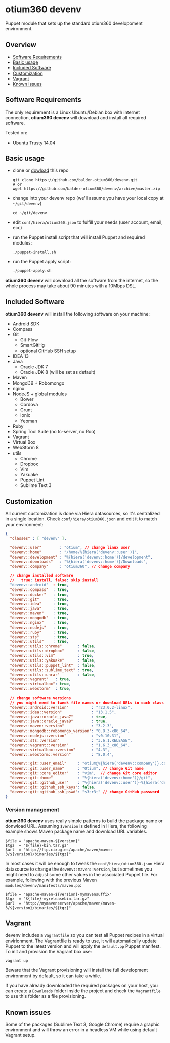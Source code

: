 # otium360 devenv

Puppet module that sets up the standard otium360 developoment environment.


## Overview
* [Software Requirements](#software-requirements)
* [Basic usage](#basic-usage)
* [Included Software](#included-software)
* [Customization](#customization)
* [Vagrant](#vagrant)
* [Known issues](#known-issues)


## Software Requirements

The only requirement is a Linux Ubuntu/Debian box with internet connection, __otium360 devenv__ will download and install all required software.

Tested on:

  * Ubuntu Trusty 14.04

## Basic usage

  * clone or [dowload](https://github.com/balder-otium360/devenv/archive/master.zip) this repo

        git clone https://github.com/balder-otium360/devenv.git
        # or
        wget https://github.com/balder-otium360/devenv/archive/master.zip
  * change into your devenv repo (we'll assume you have your local copy at `~/git/devenv`)

        cd ~/git/devenv
  * edit `conf/hiera/otium360.json` to fulfill your needs (user account, email, ecc)
  * run the Puppet install script that will install Puppet and required modules:

        ./puppet-install.sh
  * run the Puppet apply script:

        ./puppet-apply.sh
  __otium360 devenv__ will download all the software from the internet, so the whole process may take about 90 minutes with a 10Mbps DSL.

## Included Software

__otium360 devenv__ will install the following software on your machine:

  * Android SDK
  * Compass
  * Git
    - Git-Flow
    - SmartGitHg
    - optional GitHub SSH setup
  * IDEA 13
  * Java
    - Oracle JDK 7
    - Oracle JDK 8 (will be set as default)
  * Maven
  * MongoDB + Robomongo
  * nginx
  * NodeJS + global modules
    - Bower
    - Cordova
    - Grunt
    - Ionic
    - Yeoman
  * Ruby
  * Spring Tool Suite (no tc-server, no Roo)
  * Vagrant
  * Virtual Box
  * WebStorm 8
  * utils
    - Chrome
    - Dropbox
    - Vim
    - Yakuake
    - Puppet Lint
    - Sublime Text 3

## Customization

All current customization is done via Hiera datasources, so it's centralized in a single location. Check `conf/hiera/otium360.json` and edit it to match your environment:

```json
{
  "classes" : [ "devenv" ],

  "devenv::user"        : "otium", // change linux user
  "devenv::home"        : "/home/%{hiera('devenv::user')}",
  "devenv::development" : "%{hiera('devenv::home')}/development",
  "devenv::downloads"   : "%{hiera('devenv::home')}/Downloads",
  "devenv::company"     : "otium360", // change company

  // change installed software
  //   true: install, false: skip install
  "devenv::android"  : true,
  "devenv::compass"  : true,
  "devenv::docker"   : true,
  "devenv::git"      : true,
  "devenv::idea"     : true,
  "devenv::java"     : true,
  "devenv::maven"    : true,
  "devenv::mongodb"  : true,
  "devenv::nginx"    : true,
  "devenv::nodejs"   : true,
  "devenv::ruby"     : true,
  "devenv::sts"      : true,
  "devenv::utils"    : true,
  "devenv::utils::chrome"       : false,
  "devenv::utils::dropbox"      : false,
  "devenv::utils::vim"          : true,
  "devenv::utils::yakuake"      : false,
  "devenv::utils::puppet_lint"  : false,
  "devenv::utils::sublime_text" : true,
  "devenv::utils::unrar"        : false,
  "devenv::vagrant"   : true,
  "devenv::virtualbox": true,
  "devenv::webstorm"  : true,

  // change software versions
  // you might need to tweek file names or download URLs in each class' Puppet (eg. modules/devenv/android.pp)
  "devenv::android::version"          : "r23.0.2-linux",
  "devenv::idea::version"             : "13.1.5",
  "devenv::java::oracle_java7"        : true,
  "devenv::java::oracle_java8"        : true,
  "devenv::maven::version"            : "3.2.3",
  "devenv::mongodb::robomongo_version": "0.8.3-x86_64",
  "devenv::nodejs::version"           : "v0.10.31",
  "devenv::sts::version"              : "3.6.1.RELEASE",
  "devenv::vagrant::version"          : "1.6.3_x86_64",
  "devenv::virtualbox::version"       : "4.3",
  "devenv::webstorm::version"         : "8.0.4",

  "devenv::git::user_email"     : "otium@%{hiera('devenv::company')}.com", // change Git email
  "devenv::git::user_name"      : "Otium", // change Git name
  "devenv::git::core_editor"    : "vim",  // change Git core editor
  "devenv::git::home"           : "%{hiera('devenv::home')}/git",
  "devenv::git::github_user"    : "%{hiera('devenv::user')}-%{hiera('devenv::company')}",// change GitHub user
  "devenv::git::github_ssh_keys": false,
  "devenv::git::github_ssh_pswd": "s3cr3t" // change GitHub password
}
```

### Version management

__otium360 devenv__ uses really simple patterns to build the package name or donwload URL. Assuming `$version` is defined in Hiera, the following example shows Maven package name and download URL variables.

    $file = "apache-maven-${version}"
    $tgz  = "${file}-bin.tar.gz"
    $url  = "http://ftp.cixug.es/apache/maven/maven-3/${version}/binaries/${tgz}"

In most cases it will be enough to tweak the `conf/hiera/otium360.json` Hiera datasource to change the `devenv::maven::version`, but sometimes you might need to adjust some other values in the associated Puppet file. For example, following with the previous Maven `modules/devenv/manifests/maven.pp`:

    $file = "apache-maven-${version}-mymavensuffix"
    $tgz  = "${file}-myreleasebin.tar.gz"
    $url  = "http://mymavenserver/apache/maven/maven-3/${version}/binaries/${tgz}"


## Vagrant

devenv includes a `Vagrantfile` so you can test all Puppet recipes in a virtual envirionment. The Vagrantfile is ready to use, it will automatically update Puppet to the latest version and will apply the `default.pp` Puppet manifest. To init and provision the Vagrant box use:

    vagrant up

Beware that the Vagrant provisioning will install the full development environment by default, so it can take a while.

If you have already downloaded the required packages on your host, you can create a `Downloads` folder inside the project and check the `Vagrantfile` to use this folder as a file provisioning.

## Known issues

Some of the packages (Sublime Text 3, Google Chrome) require a graphic environment and will throw an error in a headless VM while using default Vagrant setup.

